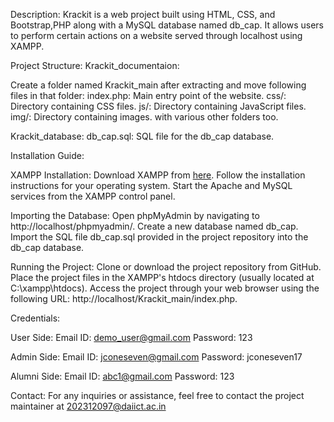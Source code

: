 Description:
Krackit is a web project built using HTML, CSS, and Bootstrap,PHP along with a MySQL database named db_cap. It allows users to perform certain actions on a website served through localhost using XAMPP.

Project Structure:
Krackit_documentaion:

Create a folder named Krackit_main after extracting and move following files in that folder:
  index.php: Main entry point of the website.
  css/: Directory containing CSS files.
  js/: Directory containing JavaScript files.
  img/: Directory containing images.
  with various other folders too.
  
Krackit_database:
  db_cap.sql: SQL file for the db_cap database.



Installation Guide:

XAMPP Installation:
Download XAMPP from [here](https://www.apachefriends.org/download.html).
Follow the installation instructions for your operating system.
Start the Apache and MySQL services from the XAMPP control panel.



Importing the Database:
Open phpMyAdmin by navigating to http://localhost/phpmyadmin/.
Create a new database named db_cap.
Import the SQL file db_cap.sql provided in the project repository into the db_cap database.



Running the Project:
Clone or download the project repository from GitHub.
Place the project files in the XAMPP's htdocs directory (usually located at C:\xampp\htdocs\).
Access the project through your web browser using the following URL: http://localhost/Krackit_main/index.php.

Credentials:

User Side:
Email ID: demo_user@gmail.com
Password: 123

Admin Side:
Email ID: jconeseven@gmail.com
Password: jconeseven17

Alumni Side:
Email ID: abc1@gmail.com
Password: 123

Contact:
For any inquiries or assistance, feel free to contact the project maintainer at 202312097@daiict.ac.in
